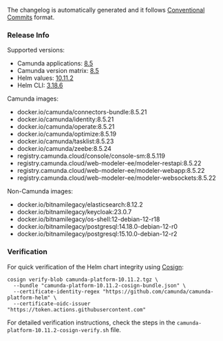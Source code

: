The changelog is automatically generated and it follows [Conventional Commits](https://www.conventionalcommits.org/en/v1.0.0/) format.
<!-- generated by git-cliff -->
### Release Info

Supported versions:

- Camunda applications: [8.5](https://github.com/camunda/camunda/releases?q=tag%3A8.5&expanded=true)
- Camunda version matrix: [8.5](https://helm.camunda.io/camunda-platform/version-matrix/camunda-8.5)
- Helm values: [10.11.2](https://artifacthub.io/packages/helm/camunda/camunda-platform/10.11.2#parameters)
- Helm CLI: [3.18.6](https://github.com/helm/helm/releases/tag/v3.18.6)

Camunda images:

- docker.io/camunda/connectors-bundle:8.5.21
- docker.io/camunda/identity:8.5.21
- docker.io/camunda/operate:8.5.21
- docker.io/camunda/optimize:8.5.19
- docker.io/camunda/tasklist:8.5.23
- docker.io/camunda/zeebe:8.5.24
- registry.camunda.cloud/console/console-sm:8.5.119
- registry.camunda.cloud/web-modeler-ee/modeler-restapi:8.5.22
- registry.camunda.cloud/web-modeler-ee/modeler-webapp:8.5.22
- registry.camunda.cloud/web-modeler-ee/modeler-websockets:8.5.22

Non-Camunda images:

- docker.io/bitnamilegacy/elasticsearch:8.12.2
- docker.io/bitnamilegacy/keycloak:23.0.7
- docker.io/bitnamilegacy/os-shell:12-debian-12-r18
- docker.io/bitnamilegacy/postgresql:14.18.0-debian-12-r0
- docker.io/bitnamilegacy/postgresql:15.10.0-debian-12-r2

### Verification

For quick verification of the Helm chart integrity using [Cosign](https://docs.sigstore.dev/signing/quickstart/):

```shell
cosign verify-blob camunda-platform-10.11.2.tgz \
  --bundle "camunda-platform-10.11.2-cosign-bundle.json" \
  --certificate-identity-regex "https://github.com/camunda/camunda-platform-helm" \
  --certificate-oidc-issuer "https://token.actions.githubusercontent.com"
```

For detailed verification instructions, check the steps in the `camunda-platform-10.11.2-cosign-verify.sh` file.
